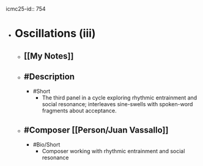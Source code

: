 icmc25-id:: 754

- # Oscillations (iii)
	- ## [[My Notes]]
	- ## #Description
		- #Short
			- The third panel in a cycle exploring rhythmic entrainment and social resonance; interleaves sine-swells with spoken-word fragments about acceptance.
	- ## #Composer [[Person/Juan Vassallo]]
		- #Bio/Short
			- Composer working with rhythmic entrainment and social resonance 